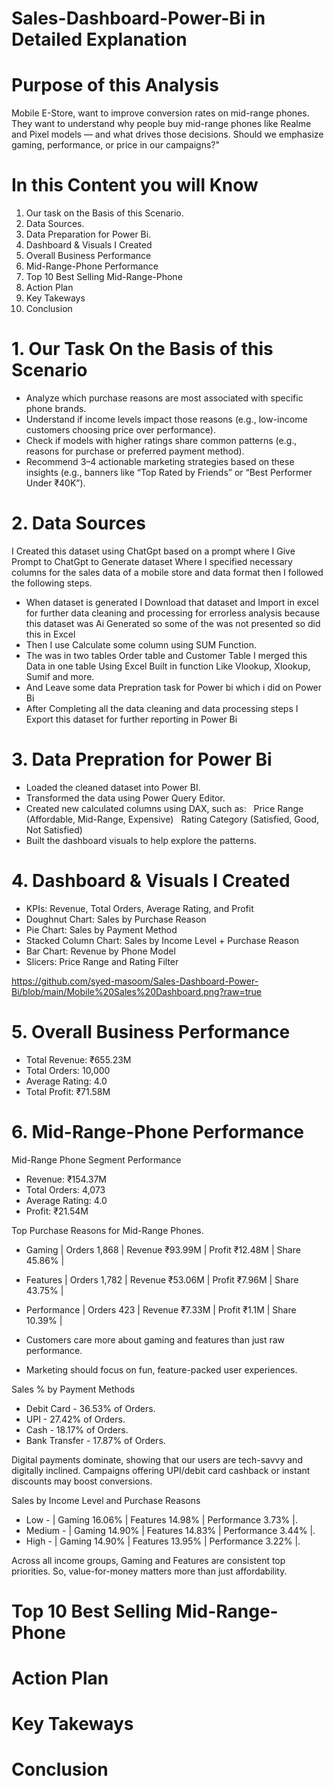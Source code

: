 # Sales-Dashboard-Power-Bi in Detailed Explanation

# Purpose of this Analysis
Mobile E-Store, want to improve conversion rates on mid-range phones.
They want to understand why people buy mid-range phones like Realme and Pixel models — and what drives those decisions. Should we emphasize gaming, performance, or price in our campaigns?"

# In this Content you will Know 
1. Our task on the Basis of this Scenario.
2. Data Sources.
3. Data Preparation for Power Bi.
4. Dashboard & Visuals I Created
5. Overall Business Performance
6. Mid-Range-Phone Performance
7. Top 10 Best Selling Mid-Range-Phone
8. Action Plan
9. Key Takeways
10. Conclusion

# 1. Our Task On the Basis of this Scenario
* Analyze which purchase reasons are most associated with specific phone brands.
* Understand if income levels impact those reasons (e.g., low-income customers choosing price over performance).
* Check if models with higher ratings share common patterns (e.g., reasons for purchase or preferred payment method).
* Recommend 3–4 actionable marketing strategies based on these insights (e.g., banners like “Top Rated by Friends” or “Best Performer Under ₹40K”).

# 2. Data Sources
I Created this dataset using ChatGpt based on a prompt where I Give Prompt to ChatGpt to Generate dataset 
Where I specified necessary columns for the sales data of a mobile store and data format then I followed the following steps.
* When dataset is generated I Download that dataset and Import in excel for further data cleaning and processing for errorless analysis
   because this dataset was Ai Generated so some of the was not presented so did this in Excel
* Then I use Calculate some column using SUM Function.
* The was in two tables Order table and Customer Table I merged this Data in one table Using Excel Built in function Like Vlookup, Xlookup, Sumif and more.
* And Leave some data Prepration task for Power bi which i did on Power Bi
* After Completing all the data cleaning and data processing steps I Export this dataset for further reporting in Power Bi

# 3. Data Prepration for Power Bi
* Loaded the cleaned dataset into Power BI.
* Transformed the data using Power Query Editor.
* Created new calculated columns using DAX, such as:
    Price Range (Affordable, Mid-Range, Expensive)
    Rating Category (Satisfied, Good, Not Satisfied)
* Built the dashboard visuals to help explore the patterns.

# 4. Dashboard & Visuals I Created
* KPIs: Revenue, Total Orders, Average Rating, and Profit
* Doughnut Chart: Sales by Purchase Reason
* Pie Chart: Sales by Payment Method
* Stacked Column Chart: Sales by Income Level + Purchase Reason
* Bar Chart: Revenue by Phone Model
* Slicers: Price Range and Rating Filter

https://github.com/syed-masoom/Sales-Dashboard-Power-Bi/blob/main/Mobile%20Sales%20Dashboard.png?raw=true

# 5.  Overall Business Performance
*	Total Revenue: ₹655.23M
*	Total Orders: 10,000
*	Average Rating: 4.0
*	Total Profit: ₹71.58M

# 6. Mid-Range-Phone Performance
Mid-Range Phone Segment Performance
*	Revenue: ₹154.37M
*	Total Orders: 4,073
*	Average Rating: 4.0
*	Profit: ₹21.54M

Top Purchase Reasons for Mid-Range Phones.
*	Gaming     | Orders 1,868  | Revenue ₹93.99M | Profit ₹12.48M | Share 45.86% |
*	Features    | Orders 1,782  | Revenue ₹53.06M | Profit ₹7.96M  | Share 43.75% |
*	Performance  | Orders 423    | Revenue ₹7.33M  | Profit ₹1.1M   | Share 10.39% |

*	Customers care more about gaming and features than just raw performance.
*	Marketing should focus on fun, feature-packed user experiences.

Sales % by Payment Methods
*	Debit Card - 36.53% of Orders.
*	UPI - 27.42%  of Orders.
*	Cash - 18.17% of Orders.
*	Bank Transfer - 17.87% of Orders.

Digital payments dominate, showing that our users are tech-savvy and digitally inclined.
Campaigns offering UPI/debit card cashback or instant discounts may boost conversions.

Sales by Income Level and Purchase Reasons
*	Low - | Gaming 16.06% |	Features 14.98% | Performance 3.73% |.
*	Medium - | Gaming	14.90% | Features	14.83% | Performance 3.44% |.
*	High - | Gaming 14.90%	| Features 13.95% | Performance 3.22% |.

Across all income groups, Gaming and Features are consistent top priorities.
So, value-for-money matters more than just affordability.

# Top 10 Best Selling Mid-Range-Phone

# Action Plan

# Key Takeways

# Conclusion

